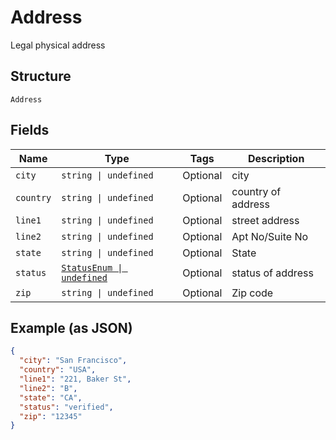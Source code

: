 
# Address

Legal physical address

## Structure

`Address`

## Fields

| Name | Type | Tags | Description |
|  --- | --- | --- | --- |
| `city` | `string \| undefined` | Optional | city |
| `country` | `string \| undefined` | Optional | country of address |
| `line1` | `string \| undefined` | Optional | street address |
| `line2` | `string \| undefined` | Optional | Apt No/Suite No |
| `state` | `string \| undefined` | Optional | State |
| `status` | [`StatusEnum \| undefined`](/doc/models/status-enum.md) | Optional | status of address |
| `zip` | `string \| undefined` | Optional | Zip code |

## Example (as JSON)

```json
{
  "city": "San Francisco",
  "country": "USA",
  "line1": "221, Baker St",
  "line2": "B",
  "state": "CA",
  "status": "verified",
  "zip": "12345"
}
```


